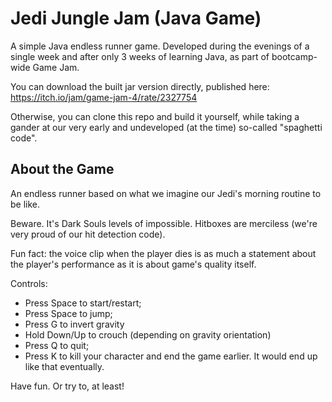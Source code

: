 # Jedi Jungle Jam (Java Game)
A simple Java endless runner game. Developed during the evenings of a single week and after only 3 weeks of learning Java, as part of bootcamp-wide Game Jam.

You can download the built jar version directly, published here: https://itch.io/jam/game-jam-4/rate/2327754

Otherwise, you can clone this repo and build it yourself, while taking a gander at our very early and undeveloped (at the time) so-called "spaghetti code".

## About the Game

An endless runner based on what we imagine our Jedi's morning routine to be like.

Beware. It's Dark Souls levels of impossible. Hitboxes are merciless (we're very proud of our hit detection code). 

Fun fact: the voice clip when the player dies is as much a statement about the player's performance as it is about game's quality itself. 

Controls:

- Press Space to start/restart;
- Press Space to jump;
- Press G to invert gravity
- Hold Down/Up to crouch (depending on gravity orientation)
- Press Q to quit;
- Press K to kill your character and end the game earlier. It would end up like that eventually.

Have fun. Or try to, at least!
